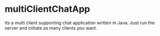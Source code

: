 # multiClientChatApp
Its a multi client supporting chat application written in Java.
Just run the server and initiate as many clients you want.

